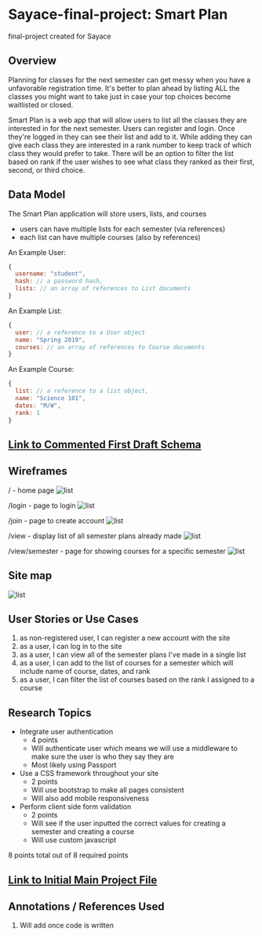 # Sayace-final-project: Smart Plan
final-project created for Sayace

## Overview
Planning for classes for the next semester can get messy when you have a unfavorable registration time. It's better to plan ahead by listing ALL the classes you might want to take just in case your top choices become waitlisted or closed.

Smart Plan is a web app that will allow users to list all the classes they are interested in for the next semester. Users can register and login. Once they're logged in they can see their list and add to it. While adding they can give each class they are interested in a rank number to keep track of which class they would prefer to take. There will be an option to filter the list based on rank if the user wishes to see what class they ranked as their first, second, or third choice.

## Data Model
The Smart Plan application will store users, lists, and courses

* users can have multiple lists for each semester (via references)
* each list can have multiple courses (also by references)

An Example User:

```javascript
{
  username: "student",
  hash: // a password hash,
  lists: // an array of references to List documents
}
```
An Example List:

```javascript
{
  user: // a reference to a User object
  name: "Spring 2019",
  courses: // an array of references to Course documents
}
```
An Example Course:

```javascript
{
  list: // a reference to a list object,
  name: "Science 101",
  dates: "M/W",
  rank: 1
}
```

## [Link to Commented First Draft Schema](db.js)

## Wireframes

/ - home page
![list](documentation/home.png)

/login - page to login
![list](documentation/login.png)

/join - page to create account
![list](documentation/join.png)

/view - display list of all semester plans already made
![list](documentation/view.png)

/view/semester - page for showing courses for a specific semester
![list](documentation/view-semester.png)


## Site map
![list](documentation/sitemap.png)

## User Stories or Use Cases

1. as non-registered user, I can register a new account with the site
2. as a user, I can log in to the site
3. as a user, I can view all of the semester plans I've made in a single list
4. as a user, I can add to the list of courses for a semester which will include name of course, dates, and rank
5. as a user, I can filter the list of courses based on the rank I assigned to a course

## Research Topics

* Integrate user authentication
    * 4 points
    * Will authenticate user which means we will use a middleware to make sure
    the user is who they say they are
    * Most likely using Passport
* Use a CSS framework throughout your site
    * 2 points
    * Will use bootstrap to make all pages consistent
    * Will also add mobile responsiveness
* Perform client side form validation
    * 2 points
    * Will see if the user inputted the correct values for creating a semester and creating a course
    * Will use custom javascript

8 points total out of 8 required points

## [Link to Initial Main Project File](app.js)

## Annotations / References Used

1. Will add once code is written
